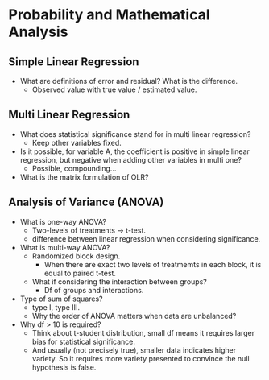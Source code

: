 # Probability and Mathematical Analysis

## Simple Linear Regression
- What are definitions of error and residual? What is the difference.
    - Observed value with true value / estimated value.

## Multi Linear Regression

- What does statistical significance stand for in multi linear regression?
    - Keep other variables fixed.
- Is it possible, for variable A, the coefficient is positive in simple linear
regression, but negative when adding other variables in multi one?
    - Possible, compounding...
- What is the matrix formulation of OLR?

## Analysis of Variance (ANOVA) 

- What is one-way ANOVA?
    - Two-levels of treatments -> t-test.
    - difference between linear regression when considering
      significance.
- What is multi-way ANOVA?
    - Randomized block design.
        - When there are exact two levels of treatmemts in each block,
        it is equal to paired t-test.
    - What if considering the interaction between groups?
        - Df of groups and interactions.
- Type of sum of squares?
    - type I, type III.
    - Why the order of ANOVA matters when data are unbalanced?
- Why df > 10 is required?
    - Think about t-student distribution, small df means it requires larger
    bias for statistical significance.
    - And usually (not precisely true), smaller data indicates higher variety.
    So it requires more variety presented to convince the null hypothesis is false.
